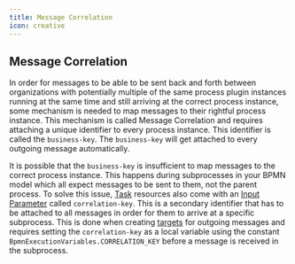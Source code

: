 ```yaml
---
title: Message Correlation
icon: creative
---
```


## Message Correlation

In order for messages to be able to be sent back and forth between organizations with potentially multiple of the same process plugin instances running at the same time and still arriving at the correct process instance, some mechanism is needed to map messages to their rightful process instance. This mechanism is called Message Correlation and requires attaching a unique identifier to every process instance. This identifier is called the `business-key`. The `business-key` will get attached to every outgoing message automatically.

It is possible that the `business-key` is insufficient to map messages to the correct process instance. This happens during subprocesses in your BPMN model which all expect messages to be sent to them, not the parent process. To solve this issue, [Task](../fhir/task.md) resources also come with an [Input Parameter](../fhir/task.md#task-input-parameters) called `correlation-key`. This is a secondary identifier that has to be attached to all messages in order for them to arrive at a specific subprocess. This is done when creating [targets](../dsf/target-and-targets.md#targets) for outgoing messages and requires setting the `correlation-key` as a local variable using the constant `BpmnExecutionVariables.CORRELATION_KEY` before a message is received in the subprocess.